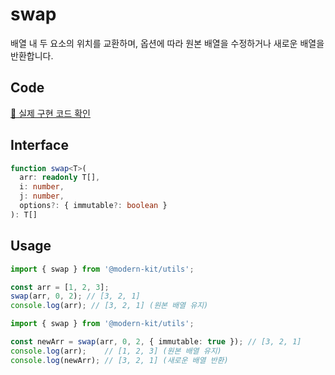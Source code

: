 # swap

배열 내 두 요소의 위치를 교환하며, 옵션에 따라 원본 배열을 수정하거나 새로운 배열을 반환합니다.

## Code
[🔗 실제 구현 코드 확인](https://github.com/modern-agile-team/modern-kit/blob/main/packages/utils/src/array/swap/index.ts)

## Interface
```ts title="typescript"
function swap<T>(
  arr: readonly T[],
  i: number,
  j: number,
  options?: { immutable?: boolean }
): T[]
```

## Usage
```ts title="typescript"
import { swap } from '@modern-kit/utils';

const arr = [1, 2, 3];
swap(arr, 0, 2); // [3, 2, 1]
console.log(arr); // [3, 2, 1] (원본 배열 유지)
```

```ts title="typescript"
import { swap } from '@modern-kit/utils';

const newArr = swap(arr, 0, 2, { immutable: true }); // [3, 2, 1]
console.log(arr);    // [1, 2, 3] (원본 배열 유지)
console.log(newArr); // [3, 2, 1] (새로운 배열 반환)
```
